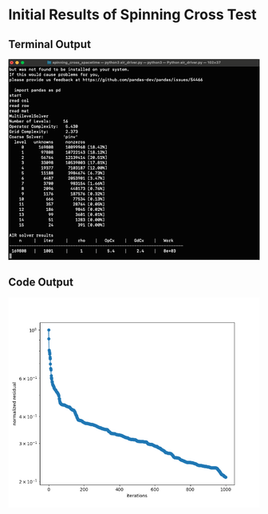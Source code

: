 # Initial Results of Spinning Cross Test
## Terminal Output
![alt text](https://github.com/Laroosevelt21/MMCP_pyamg/blob/main/Results/screenshot.png)
## Code Output
![alt text](https://github.com/Laroosevelt21/MMCP_pyamg/blob/main/Results/Figure_1.png)
